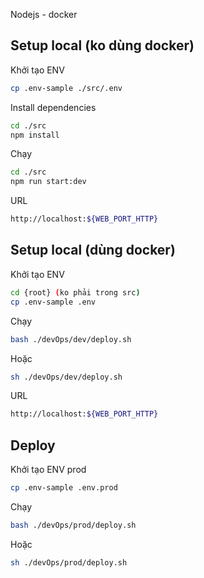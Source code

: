 Nodejs - docker

## Setup local (ko dùng docker)

Khởi tạo ENV

```sh
cp .env-sample ./src/.env
```
Install dependencies

```sh
cd ./src
npm install
```

Chạy 

```sh
cd ./src
npm run start:dev
```

URL
```sh
http://localhost:${WEB_PORT_HTTP}
```

## Setup local (dùng docker)

Khởi tạo ENV

```sh
cd {root} (ko phải trong src)
cp .env-sample .env
```

Chạy 

```sh
bash ./devOps/dev/deploy.sh
```
Hoặc
```sh
sh ./devOps/dev/deploy.sh
```

URL
```sh
http://localhost:${WEB_PORT_HTTP}
```

## Deploy

Khởi tạo ENV prod

```sh
cp .env-sample .env.prod
```

Chạy 

```sh
bash ./devOps/prod/deploy.sh
```
Hoặc
```sh
sh ./devOps/prod/deploy.sh
```